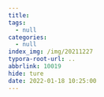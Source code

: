 ```yaml
---
title:
tags:
  - null
categories:
  - null
index_img: /img/20211227
typora-root-url: ..
abbrlink: 10019
hide: ture
date: 2022-01-18 10:25:00
---
```


<!--more-->